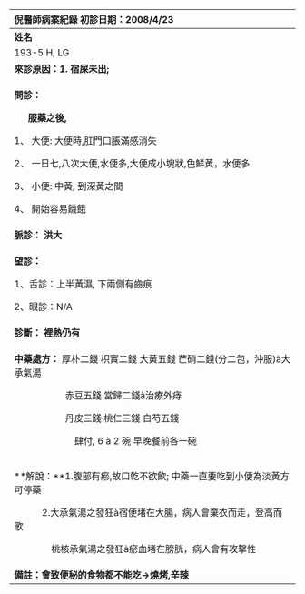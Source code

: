 ﻿|**倪醫師病案紀錄**     初診日期：2008/4/23|
| :- |
|**姓名**|**性別：**|**年齡及體型**|**來診日期：**|
|193-5 H, LG|男|52/瘦;中型|2008/5/8|
|**來診原因：1. 宿屎未出;**|
|<p>**問診：**</p><p>`   `**服藥之後,**</p><p>1、 大便: 大便時,肛門口脹滿感消失</p><p>2、 一日七,八次大便,水便多,大便成小塊狀,色鮮黃，水便多</p><p>3、 小便: 中黃, 到深黃之間</p><p>4、 開始容易饑餓</p>|
|**脈診： 洪大** |
|<p>**望診：**</p><p>1、舌診：上半黃濕, 下兩側有齒痕</p><p>2、眼診：N/A</p>|
|**診斷： 裡熱仍有**|
|<p>**中藥處方：** 厚朴二錢   枳實二錢   大黃五錢   芒硝二錢(分二包，沖服)à大承氣湯</p><p>`           `赤豆五錢   當歸二錢à治療外痔</p><p>`           `丹皮三錢   桃仁三錢  白芍五錢 </p><p>           </p><p>`             `肆付, 6 à 2 碗  早晚餐前各一碗</p>|
|<p>**解說：**1.腹部有瘀,故口亁不欲飲; 中藥一直要吃到小便為淡黃方可停藥</p><p>`      `2.大承氣湯之發狂à宿便堵在大腸，病人會棄衣而走，登高而歌</p><p>`        `桃核承氣湯之發狂à瘀血堵在膀胱，病人會有攻擊性</p>|
|**備註：會致便秘的食物都不能吃->燒烤,辛辣**|

